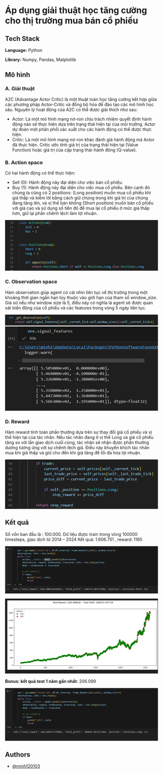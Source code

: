 
# Áp dụng giải thuật học tăng cường cho thị trường mua bán cổ phiếu




## Tech Stack

**Language:** Python

**Library:** Numpy, Pandas, Matplotlib


## Mô hình
### A.	Giải thuật
A2C (Advantage Actor Critic) là một thuật toán học tăng cường kết hợp giữa các phương pháp Actor-Critic và đồng bộ hóa để đào tạo các mô hình học sâu. Nguyên lý hoạt động của A2C có thể được giải thích như sau:
-	Actor: Là một mô hình mạng nơ-ron chịu trách nhiệm quyết định hành động nào sẽ thực hiện dựa trên trạng thái hiện tại của môi trường. Actor dự đoán một phân phối xác suất cho các hành động có thể được thực hiện.
-	Critic: Là một mô hình mạng nơ-ron khác đánh giá hành động mà Actor đã thực hiện. Critic ước tính giá trị của trạng thái hiện tại (Value Function) hoặc giá trị của cặp trạng thái-hành động (Q-value).
### B.	Action space
Có hai hành động có thể thực hiện: 
-	Sell (0): Hành động này đại diện cho việc bán cổ phiếu. 
-	Buy (1): Hành động này đại diện cho việc mua cổ phiếu.
Bên cạnh đó chúng ta cũng có 2 positions: (Long position) muốn mua cổ phiếu khi giá thấp và kiếm lời bằng cách giữ chúng trong khi giá trị của chúng đang tăng lên, và vị thế bán khống (Short position) muốn bán cổ phiếu với giá cao và sử dụng số tiền đó để mua lại cổ phiếu ở mức giá thấp hơn, giữ lại phần chênh lệch làm lợi nhuận.

![](./images/Picture1.png)

### C. Observation space

Hàm observation giúp agent có cái nhìn liên tục về thị trường trong một khoảng thời gian ngắn hạn tùy thuộc vào giới hạn của tham số window_size. Giả sử nếu như window size là 5, điều này có nghĩa là agent sẽ được quan sát biến động của cổ phiếu và các features trong vòng 5 ngày liên tục.

![](./images/Picture2.png)
![](./images/Picture3.png)

### D. Reward
Hàm reward tính toán phần thưởng dựa trên sự thay đổi giá cổ phiếu và vị thế hiện tại của tác nhân. Nếu tác nhân đang ở vị thế Long và giá cổ phiếu tăng so với lần giao dịch cuối cùng, tác nhân sẽ nhận được phần thưởng dương tương ứng với sự chênh lệch giá. Điều này khuyến khích tác nhân mua khi giá thấp và giữ cho đến khi giá tăng để tối đa hóa lợi nhuận.

![](./images/Picture4.png)

## Kết quả

Số vốn ban đầu là : 100.000. Dữ liệu được train trong vòng 100000 timesteps, giao dịch từ 2014 – 2024
Kết quả: 1.606.751 , reward: 1165

![](./images/Picture5.png)

![](./images/Picture6.png)

**Bonus: kết quả test 1 năm gần nhất**: 206.099

![](./images/Picture7.png)








## Authors

- [@minh120103](https://github.com/minh120103)

